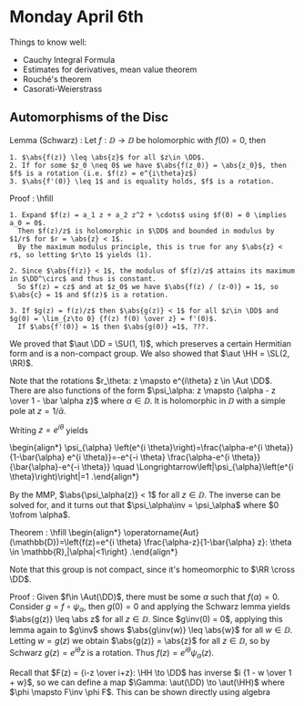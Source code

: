 # Monday April 6th

Things to know well:

- Cauchy Integral Formula
- Estimates for derivatives, mean value theorem
- Rouché's theorem
- Casorati-Weierstrass

## Automorphisms of the Disc

Lemma (Schwarz)
:   Let $f: \DD \to \DD$ be holomorphic with $f(0) = 0$, then

    1. $\abs{f(z)} \leq \abs{z}$ for all $z\in \DD$.
    2. If for some $z_0 \neq 0$ we have $\abs{f(z_0)} = \abs{z_0}$, then $f$ is a rotation (i.e. $f(z) = e^{i\theta}z$)
    3. $\abs{f'(0)} \leq 1$ and is equality holds, $f$ is a rotation.

Proof
:   \hfill

    1. Expand $f(z) = a_1 z + a_2 z^2 + \cdots$ using $f(0) = 0 \implies a_0 = 0$.
      Then $f(z)/z$ is holomorphic in $\DD$ and bounded in modulus by $1/r$ for $r = \abs{z} < 1$.
      By the maximum modulus principle, this is true for any $\abs{z} < r$, so letting $r\to 1$ yields (1).

    2. Since $\abs{f(z)} < 1$, the modulus of $f(z)/z$ attains its maximum in $\DD^\circ$ and thus is constant.
      So $f(z) = cz$ and at $z_0$ we have $\abs{f(z) / (z-0)} = 1$, so $\abs{c} = 1$ and $f(z)$ is a rotation.

    3. If $g(z) = f(z)/z$ then $\abs{g(z)} < 1$ for all $z\in \DD$ and $g(0) = \lim_{z\to 0} {f(z) f(0) \over z} = f'(0)$.
      If $\abs{f'(0)} = 1$ then $\abs{g(0)} =1$, ???.

We proved that $\aut \DD = \SU(1, 1)$, which preserves a certain Hermitian form and is a non-compact group.
We also showed that $\aut \HH = \SL(2, \RR)$.

Note that the rotations $r_\theta: z \mapsto e^{i\theta} z \in \Aut \DD$.
There are also functions of the form $\psi_\alpha: z \mapsto {\alpha - z \over 1 - \bar \alpha z}$ where $\alpha \in \DD$.
It is holomorphic in $\DD$ with a simple pole at $z= 1/\bar \alpha$.

Writing $z= e^{i\theta}$ yields

\begin{align*}
\psi_{\alpha}
\left(e^{i \theta}\right)=\frac{\alpha-e^{i \theta}}{1-\bar{\alpha} e^{i \theta}}=-e^{-i \theta} \frac{\alpha-e^{i \theta}}{\bar{\alpha}-e^{-i \theta}} \quad \Longrightarrow\left|\psi_{\alpha}\left(e^{i \theta}\right)\right|=1
.\end{align*}

By the MMP, $\abs{\psi_\alpha(z)} < 1$ for all $z\in \DD$.
The inverse can be solved for, and it turns out that $\psi_\alpha\inv = \psi_\alpha$ where $0 \tofrom \alpha$.

Theorem
:   \hfill
    \begin{align*}
    \operatorname{Aut}(\mathbb{D})=\left\{f(z)=e^{i \theta} \frac{\alpha-z}{1-\bar{\alpha} z}: \theta \in \mathbb{R},|\alpha|<1\right\}
    .\end{align*}

Note that this group is not compact, since it's homeomorphic to $\RR \cross \DD$.

Proof
:   Given $f\in \Aut(\DD)$, there must be some $\alpha$ such that $f(\alpha) = 0$.
    Consider $g = f\circ \psi_\alpha$, then $g(0) = 0$ and applying the Schwarz lemma yields $\abs{g(z)} \leq \abs z$ for all $z \in \DD$.
    Since $g\inv(0) = 0$, applying this lemma again to $g\inv$ shows $\abs{g\inv(w)} \leq \abs{w}$ for all $w\in \DD$.
    Letting $w = g(z)$ we obtain $\abs{g(z)} = \abs{z}$ for all $z\in \DD$, so by Schwarz $g(z) = e^{i\theta}z$ is a rotation.
    Thus $f(z) = e^{i\theta} \psi_\alpha(z)$.

Recall that $F(z) = {i-z \over i+z}: \HH \to \DD$ has inverse $i {1 - w \over 1 + w}$, so we can define a map $\Gamma: \aut(\DD) \to \aut(\HH)$ where $\phi \mapsto F\inv \phi F$.
This can be shown directly using algebra
